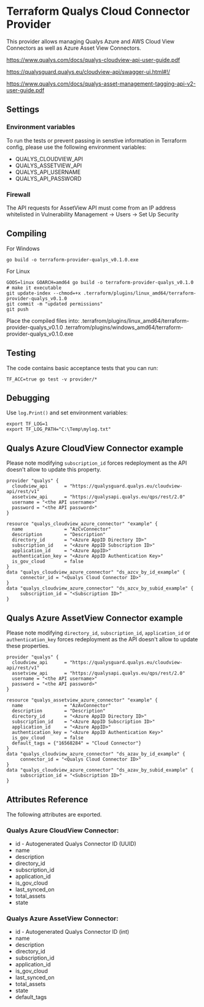 
# Terraform Qualys Cloud Connector Provider

This provider allows managing Qualys Azure and AWS Cloud View Connectors as well as Azure Asset View Connectors.

https://www.qualys.com/docs/qualys-cloudview-api-user-guide.pdf

https://qualysguard.qualys.eu/cloudview-api/swagger-ui.html#!/

https://www.qualys.com/docs/qualys-asset-management-tagging-api-v2-user-guide.pdf

## Settings

### Environment variables
To run the tests or prevent passing in senstive information in Terraform config, please use the following environment variables:

- QUALYS_CLOUDVIEW_API
- QUALYS_ASSETVIEW_API
- QUALYS_API_USERNAME
- QUALYS_API_PASSWORD

### Firewall
The API requests for AssetView API must come from an IP address whitelisted in Vulnerability Management -> Users -> Set Up Security

## Compiling

For Windows
```
go build -o terraform-provider-qualys_v0.1.0.exe
```

For Linux
```
GOOS=linux GOARCH=amd64 go build -o terraform-provider-qualys_v0.1.0
# make it executable
git update-index --chmod=+x .terraform/plugins/linux_amd64/terraform-provider-qualys_v0.1.0
git commit -m "updated permissions"
git push
```

Place the compiled files into:
.terrafrom/plugins/linux_amd64/terraform-provider-qualys_v0.1.0
.terrafrom/plugins/windows_amd64/terraform-provider-qualys_v0.1.0.exe

## Testing

The code contains basic acceptance tests that you can run:
```
TF_ACC=true go test -v provider/*
```

## Debugging
Use `log.Print()` and set environment variables:
```
export TF_LOG=1
export TF_LOG_PATH="C:\Temp\mylog.txt"
```


## Qualys Azure CloudView Connector example

Please note modifying `subscription_id` forces redeployment as the API doesn't allow to update this property.

```
provider "qualys" {
  cloudview_api      = "https://qualysguard.qualys.eu/cloudview-api/rest/v1"
  assetview_api      = "https://qualysapi.qualys.eu/qps/rest/2.0"
  username = "<the API username>"
  password = "<the API password>"
}

resource "qualys_cloudview_azure_connector" "example" {
  name               = "AzCvConnector"
  description        = "Description"
  directory_id       = "<Azure AppID Directory ID>"
  subscription_id    = "<Azure AppID Subscription ID>"
  application_id     = "<Azure AppID>"
  authentication_key = "<Azure AppID Authentication Key>"
  is_gov_cloud       = false
}
data "qualys_cloudview_azure_connector" "ds_azcv_by_id_example" {
     connector_id = "<Qualys Cloud Connector ID>"
}
data "qualys_cloudview_azure_connector" "ds_azcv_by_subid_example" {
     subscription_id = "<Subscription ID>"
}
```

## Qualys Azure AssetView Connector example

Please note modifying `directory_id`, `subscription_id`, `application_id` or `authentication_key` forces redeployment as the API doesn't allow to update these properties.

```
provider "qualys" {
  cloudview_api      = "https://qualysguard.qualys.eu/cloudview-api/rest/v1"
  assetview_api      = "https://qualysapi.qualys.eu/qps/rest/2.0"
  username = "<the API username>"
  password = "<the API password>"
}

resource "qualys_assetview_azure_connector" "example" {
  name               = "AzAvConnector"
  description        = "Description"
  directory_id       = "<Azure AppID Directory ID>"
  subscription_id    = "<Azure AppID Subscription ID>"
  application_id     = "<Azure AppID>"
  authentication_key = "<Azure AppID Authentication Key>"
  is_gov_cloud       = false
  default_tags = {"16568284" = "Cloud Connector"}  
}
data "qualys_cloudview_azure_connector" "ds_azav_by_id_example" {
     connector_id = "<Qualys Cloud Connector ID>"
}
data "qualys_cloudview_azure_connector" "ds_azav_by_subid_example" {
     subscription_id = "<Subscription ID>"
}
```

## Attributes Reference
The following attributes are exported.
### Qualys Azure CloudView Connector:
- id - Autogenerated Qualys Connector ID (UUID)
- name
- description
- directory_id
- subscription_id
- application_id
- is_gov_cloud
- last_synced_on
- total_assets
- state

### Qualys Azure AssetView Connector:
- id - Autogenerated Qualys Connector ID (int)
- name
- description
- directory_id
- subscription_id
- application_id
- is_gov_cloud
- last_synced_on
- total_assets
- state
- default_tags
